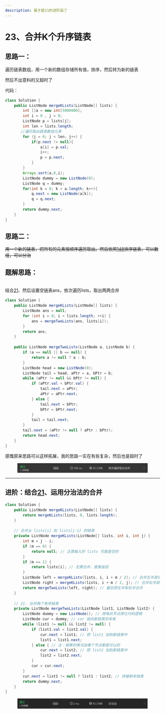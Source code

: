 ```yaml
---
description: 属于是21的进阶版了
---
```


# 23、合并K个升序链表

## 思路一：

遍历链表数组，用一个新的数组存储所有值，排序，然后转为新的链表

然后不出意料的又超时了

代码：

```java
class Solution {
    public ListNode mergeKLists(ListNode[] lists) {
        int []a = new int[5000000];
        int i = 0 , j = 0;
        ListNode p = lists[j];
        int len = lists.length;
       //遍历取出链表数组元素
        for (j = 0; j < len; j++) {
            if(p.next != null){
                a[i] = p.val;
                i++;
                p = p.next;
            }
        }
        Arrays.sort(a,0,i);
        ListNode dummy = new ListNode(0);
        ListNode q = dummy;
        for(int k = 0; k < a.length; k++){
            q.next = new ListNode(a[k]);
            q = q.next;
        }
        return dummy.next;
    }
}
```

## 思路二：

~~用一个新的链表，把所有的元素按顺序遍历取出。然后依照~~[~~148~~](148-pai-xu-lian-biao.md)~~排序链表，可以数组，可以分治~~



## 题解思路：

\
结合[21](21-he-bing-liang-ge-you-xu-lian-biao.md)、然后设置空链表ans，依次遍历lists，取出两两合并

```java
class Solution {
    public ListNode mergeKLists(ListNode[] lists) {
        ListNode ans = null;
        for (int i = 0; i < lists.length; ++i) {
            ans = mergeTwoLists(ans, lists[i]);
        }
        return ans;
    }

    public ListNode mergeTwoLists(ListNode a, ListNode b) {
        if (a == null || b == null) {
            return a != null ? a : b;
        }
        ListNode head = new ListNode(0);
        ListNode tail = head, aPtr = a, bPtr = b;
        while (aPtr != null && bPtr != null) {
            if (aPtr.val < bPtr.val) {
                tail.next = aPtr;
                aPtr = aPtr.next;
            } else {
                tail.next = bPtr;
                bPtr = bPtr.next;
            }
            tail = tail.next;
        }
        tail.next = (aPtr != null ? aPtr : bPtr);
        return head.next;
    }
}
```

感慨原来思路可以这样拓展，我的思路一实在有些复杂，然后也是超时了

<figure><img src="../../.gitbook/assets/image.png" alt=""><figcaption></figcaption></figure>

***

## 进阶：结合[21](21-he-bing-liang-ge-you-xu-lian-biao.md)、运用分治法的合并

```java
class Solution {
    public ListNode mergeKLists(ListNode[] lists) {
        return mergeKLists(lists, 0, lists.length);
    }

    // 合并从 lists[i] 到 lists[j-1] 的链表
    private ListNode mergeKLists(ListNode[] lists, int i, int j) {
        int m = j - i;
        if (m == 0) {
            return null; // 注意输入的 lists 可能是空的
        }
        if (m == 1) {
            return lists[i]; // 无需合并，直接返回
        }
        ListNode left = mergeKLists(lists, i, i + m / 2); // 合并左半部分
        ListNode right = mergeKLists(lists, i + m / 2, j); // 合并右半部分
        return mergeTwoLists(left, right); // 最后把左半和右半合并
    }

    // 21. 合并两个有序链表
    private ListNode mergeTwoLists(ListNode list1, ListNode list2) {
        ListNode dummy = new ListNode(); // 用哨兵节点简化代码逻辑
        ListNode cur = dummy; // cur 指向新链表的末尾
        while (list1 != null && list2 != null) {
            if (list1.val < list2.val) {
                cur.next = list1; // 把 list1 加到新链表中
                list1 = list1.next;
            } else { // 注：相等的情况加哪个节点都是可以的
                cur.next = list2; // 把 list2 加到新链表中
                list2 = list2.next;
            }
            cur = cur.next;
        }
        cur.next = list1 != null ? list1 : list2; // 拼接剩余链表
        return dummy.next;
    }
}
```

<figure><img src="../../.gitbook/assets/image (30).png" alt=""><figcaption></figcaption></figure>
